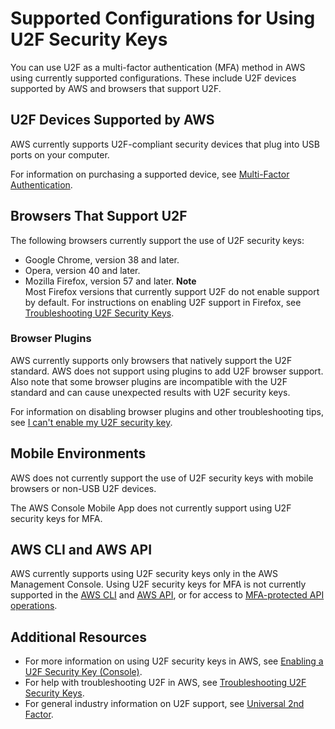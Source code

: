 # Supported Configurations for Using U2F Security Keys<a name="id_credentials_mfa_u2f_supported_configurations"></a>

You can use U2F as a multi\-factor authentication \(MFA\) method in AWS using currently supported configurations\. These include U2F devices supported by AWS and browsers that support U2F\.

## U2F Devices Supported by AWS<a name="id_credentials_mfa_u2f_supported_devices"></a>

AWS currently supports U2F\-compliant security devices that plug into USB ports on your computer\.

For information on purchasing a supported device, see [Multi\-Factor Authentication](http://aws.amazon.com/iam/details/mfa/)\.

## Browsers That Support U2F<a name="id_credentials_mfa_u2f_browsers"></a>

The following browsers currently support the use of U2F security keys:
+ Google Chrome, version 38 and later\.
+ Opera, version 40 and later\.
+ Mozilla Firefox, version 57 and later\.
**Note**  
Most Firefox versions that currently support U2F do not enable support by default\. For instructions on enabling U2F support in Firefox, see [Troubleshooting U2F Security Keys](troubleshoot_mfa-u2f.md)\.

### Browser Plugins<a name="id_credentials_mfa_u2f_plugins"></a>

AWS currently supports only browsers that natively support the U2F standard\. AWS does not support using plugins to add U2F browser support\. Also note that some browser plugins are incompatible with the U2F standard and can cause unexpected results with U2F security keys\. 

For information on disabling browser plugins and other troubleshooting tips, see [I can't enable my U2F security key](troubleshoot_mfa-u2f.md#troubleshoot_mfa-u2f-cant-enable)\. 

## Mobile Environments<a name="id_credentials_mfa_u2f_mobile_environments"></a>

AWS does not currently support the use of U2F security keys with mobile browsers or non\-USB U2F devices\. 

The AWS Console Mobile App does not currently support using U2F security keys for MFA\.

## AWS CLI and AWS API<a name="id_credentials_mfa_u2f_cliapi"></a>

AWS currently supports using U2F security keys only in the AWS Management Console\. Using U2F security keys for MFA is not currently supported in the [AWS CLI](https://docs.aws.amazon.com/cli/latest/userguide/) and [AWS API](https://aws.amazon.com/tools/), or for access to [MFA\-protected API operations](id_credentials_mfa_configure-api-require.md)\.

## Additional Resources<a name="id_credentials_mfa_u2f_additional_resources"></a>
+ For more information on using U2F security keys in AWS, see [Enabling a U2F Security Key \(Console\)](id_credentials_mfa_enable_u2f.md)\.
+ For help with troubleshooting U2F in AWS, see [Troubleshooting U2F Security Keys](troubleshoot_mfa-u2f.md)\.
+ For general industry information on U2F support, see [Universal 2nd Factor](https://en.wikipedia.org/wiki/Universal_2nd_Factor)\. 